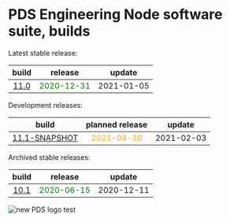 
PDS Engineering Node software suite, builds
===========================================


Latest stable release:  

|build|release|update|
| :---: | :---: | :---: |
|[11.0](./11.0)|<span style="color:green">2020-12-31</span>|2021-01-05|
  


Development releases:  

|build|planned release|update|
| :---: | :---: | :---: |
|[11.1-SNAPSHOT](./11.1-SNAPSHOT)|<span style="color:orange">2021-04-30</span>|2021-02-03|
  


Archived stable releases:  

|build|release|update|
| :---: | :---: | :---: |
|[10.1](./10.1)|<span style="color:green">2020-06-15</span>|2020-12-11|
  
![new PDS logo test](https://nasa-pds.github.io/pdsen-corral/images/logo.png)